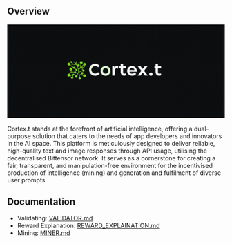 ## Overview
![AI Logo](./assets/logo.png)


Cortex.t stands at the forefront of artificial intelligence, offering a dual-purpose solution that caters to the needs of app developers and innovators in the AI space. This platform is meticulously designed to deliver reliable, high-quality text and image responses through API usage, utilising the decentralised Bittensor network. It serves as a cornerstone for creating a fair, transparent, and manipulation-free environment for the incentivised production of intelligence (mining) and generation and fulfilment of diverse user prompts.

## Documentation

- Validating: [VALIDATOR.md](docs/VALIDATOR.md)
- Reward Explanation: [REWARD_EXPLAINATION.md](docs/REWARD_EXPLAINATION.md)
- Mining: [MINER.md](docs/MINER.md)
